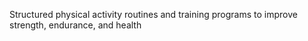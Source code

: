 Structured physical activity routines and training programs to improve strength, endurance, and health
